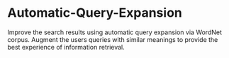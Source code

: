 # Automatic-Query-Expansion
Improve the search results using automatic query expansion via WordNet corpus. Augment the users queries with similar meanings to provide the best experience of information retrieval.
